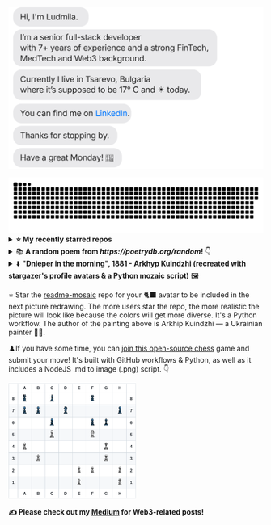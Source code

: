 [![](https://raw.githubusercontent.com/milaabl/milaabl/main/chat.svg)](https://www.linkedin.com/in/ludmila-a-dev/)

<!-- https://github.com/milaabl/milaabl/assets/86361434/c35b0e6f-acf0-435e-920d-b90faa4788ad -->

<img alt="Snake eating my contributions for breakfast🧉" src="https://raw.githubusercontent.com/milaabl/milaabl-readme/preview/github-contribution-grid-snake.svg" />

<details>
<summary>
  <strong>⭐ My recently starred repos </strong>
</summary>
  
<!-- Starred repos start -->
| Name | Url | Stars | Description |
| --- | --- |  --- |  --- |
| glitch-txs/walletconnect-cafe|https://github.com/glitch-txs/walletconnect-cafe|2|Ethereum-provider implementation with Cafe (global state manager)|
| glitch-txs/metamask-csp-firefox|https://github.com/glitch-txs/metamask-csp-firefox|3|MetaMask is blocked by Firefox when using CSP|
| glitch-txs/next-auth|https://github.com/glitch-txs/next-auth|1|Authentication for the Web.|
| glitch-txs/ethers-ethereum-provider|https://github.com/glitch-txs/ethers-ethereum-provider|1|MRE|
| michaelsbradleyjr/nim-notcurses|https://github.com/michaelsbradleyjr/nim-notcurses|25|Nim wrapper for Notcurses: blingful TUIs and character graphics|
| arianXdev/hardhat-jest|https://github.com/arianXdev/hardhat-jest|10|A Hardhat plugin that allows you to use Jest easily!|
| przemek890/Gender_prediction|https://github.com/przemek890/Gender_prediction|4|An application that utilizes camera input to predict a person's gender using a convolutional layer in PyTorch.|
| pieralukasz/pixel-recruitment-task|https://github.com/pieralukasz/pixel-recruitment-task|1|Zadanie rekrutacyjne Pixel Technology|
| SaraRasoulian/oop-solid-patterns|https://github.com/SaraRasoulian/oop-solid-patterns|12|💎  An educational repository for OOP, SOLID and Design Patterns|
| SaraRasoulian/SaraRasoulian|https://github.com/SaraRasoulian/SaraRasoulian|15||
| BogdanMFometescu/resume-builder|https://github.com/BogdanMFometescu/resume-builder|12|Django-based web application that allows users to create, update, and export professional resumes.|
| 0xMimir/Advance-CNN-LSTM-Model-for-Cryptocurrency-Forecasting|https://github.com/0xMimir/Advance-CNN-LSTM-Model-for-Cryptocurrency-Forecasting|6|CNN LSTM model used for predicting cryptocurrencies|
| b-hristov/b-hristov|https://github.com/b-hristov/b-hristov|1||
| CloverGit/CloverGit|https://github.com/CloverGit/CloverGit|5||
| TatevKaren/TatevKaren-data-science-portfolio|https://github.com/TatevKaren/TatevKaren-data-science-portfolio|54|Data Science Portfolio of Tatev Karen Aslanyan including Case Studies and Research Projects that I have completed that solve business problems or introduce new products. Case Study papers, codes, and additional resources are all included.|
| PiotrRut/elonmusk-twitter-notifier|https://github.com/PiotrRut/elonmusk-twitter-notifier|61|AI driven e-mail notifier for tweets mentioning stock from Elon Musk 📈|
| Vendicated/Vencord|https://github.com/Vendicated/Vencord|6165|The cutest Discord client mod|
| yeoman/yo|https://github.com/yeoman/yo|3776|CLI tool for running Yeoman generators|
| matter-labs/zksync-era|https://github.com/matter-labs/zksync-era|2503|zkSync era|
| 0age/create2crunch|https://github.com/0age/create2crunch|412|A Rust program for finding salts that create gas-efficient Ethereum addresses via CREATE2.|
| joshstevens19/ethereum-multicall|https://github.com/joshstevens19/ethereum-multicall|326|Ability to call many ethereum constant function calls in 1 JSONRPC request|
| threshold-network/token-dashboard|https://github.com/threshold-network/token-dashboard|21||
| LimeChain/mongoose-immutable-plugin|https://github.com/LimeChain/mongoose-immutable-plugin|2|Mongoose plugin guarding fields from modifications|
| ankitects/anki|https://github.com/ankitects/anki|16866|Anki's shared backend and web components, and the Qt frontend|
| lightningnetwork/lnd|https://github.com/lightningnetwork/lnd|7418|Lightning Network Daemon ⚡️|
| CoNarrative/mongo-immutable|https://github.com/CoNarrative/mongo-immutable|10|Immutable MongoDB.|
| lightningdevkit/rust-lightning|https://github.com/lightningdevkit/rust-lightning|1067|A highly modular Bitcoin Lightning library written in Rust. It's rust-lightning, not Rusty's Lightning!|
| node-lightning/node-lightning|https://github.com/node-lightning/node-lightning|130|Bitcoin Lighting Network implemented in Node.js|
| OpenZeppelin/openzeppelin-contracts-upgradeable|https://github.com/OpenZeppelin/openzeppelin-contracts-upgradeable|927|Upgradeable variant of OpenZeppelin Contracts, meant for use in upgradeable contracts. |
| dapphub/ds-test|https://github.com/dapphub/ds-test|196|Assertions, equality checks and other test helpers|

<!-- Starred repos end -->

</details>

<details>
  <summary>📚 <strong>A random poem from <em>https://poetrydb.org/random</em>!</strong> 👇 </summary>

<!-- Start poem -->
# 💮 Alastor: Or, the Spirit of Solitude by *Percy Bysshe Shelley*

<p>
    'The good die first,<br/>And those whose hearts are dry as summer dust,<br/>Burn to the socket!'<br/><br/>Earth, Ocean, Air, beloved brotherhood!<br/>If our great Mother has imbued my soul<br/>With aught of natural piety to feel<br/>Your love, and recompense the boon with mine;<br/>If dewy morn, and odorous noon, and even,<br/>With sunset and its gorgeous ministers,<br/>And solemn midnight's tingling silentness;<br/>If autumn's hollow sighs in the sere wood,<br/>And winter robing with pure snow and crowns<br/>Of starry ice the grey grass and bare boughs;<br/>If spring's voluptuous pantings when she breathes<br/>Her first sweet kisses, have been dear to me;<br/>If no bright bird, insect, or gentle beast<br/>I consciously have injured, but still loved<br/>And cherished these my kindred; then forgive<br/>This boast, beloved brethren, and withdraw<br/>No portion of your wonted favour now!<br/><br/>Mother of this unfathomable world!<br/>Favour my solemn song, for I have loved<br/>Thee ever, and thee only; I have watched<br/>Thy shadow, and the darkness of thy steps,<br/>And my heart ever gazes on the depth<br/>Of thy deep mysteries. I have made my bed<br/>In charnels and on coffins, where black death<br/>Keeps record of the trophies won from thee,<br/>Hoping to still these obstinate questionings<br/>Of thee and thine, by forcing some lone ghost,<br/>Thy messenger, to render up the tale<br/>Of what we are. In lone and silent hours,<br/>When night makes a weird sound of its own stillness,<br/>Like an inspired and desperate alchymist<br/>Staking his very life on some dark hope,<br/>Have I mixed awful talk and asking looks<br/>With my most innocent love, until strange tears,<br/>Uniting with those breathless kisses, made<br/>Such magic as compels the charmed night<br/>To render up thy charge:...and, though ne'er yet<br/>Thou hast unveiled thy inmost sanctuary,<br/>Enough from incommunicable dream,<br/>And twilight phantasms, and deep noon-day thought,<br/>Has shone within me, that serenely now<br/>And moveless, as a long-forgotten lyre<br/>Suspended in the solitary dome<br/>Of some mysterious and deserted fane,<br/>I wait thy breath, Great Parent, that my strain<br/>May modulate with murmurs of the air,<br/>And motions of the forests and the sea,<br/>And voice of living beings, and woven hymns<br/>Of night and day, and the deep heart of man.<br/><br/>There was a Poet whose untimely tomb<br/>No human hands with pious reverence reared,<br/>But the charmed eddies of autumnal winds<br/>Built o'er his mouldering bones a pyramid<br/>Of mouldering leaves in the waste wilderness:--<br/>A lovely youth,--no mourning maiden decked<br/>With weeping flowers, or votive cypress wreath,<br/>The lone couch of his everlasting sleep:--<br/>Gentle, and brave, and generous,--no lorn bard<br/>Breathed o'er his dark fate one melodious sigh:<br/>He lived, he died, he sung in solitude.<br/>Strangers have wept to hear his passionate notes,<br/>And virgins, as unknown he passed, have pined<br/>And wasted for fond love of his wild eyes.<br/>The fire of those soft orbs has ceased to burn,<br/>And Silence, too enamoured of that voice,<br/>Locks its mute music in her rugged cell.<br/><br/>By solemn vision, and bright silver dream<br/>His infancy was nurtured. Every sight<br/>And sound from the vast earth and ambient air,<br/>Sent to his heart its choicest impulses.<br/>The fountains of divine philosophy<br/>Fled not his thirsting lips, and all of great,<br/>Or good, or lovely, which the sacred past<br/>In truth or fable consecrates, he felt<br/>And knew. When early youth had passed, he left<br/>His cold fireside and alienated home<br/>To seek strange truths in undiscovered lands.<br/>Many a wide waste and tangled wilderness<br/>Has lured his fearless steps; and he has bought<br/>With his sweet voice and eyes, from savage men,<br/>His rest and food. Nature's most secret steps<br/>He like her shadow has pursued, where'er<br/>The red volcano overcanopies<br/>Its fields of snow and pinnacles of ice<br/>With burning smoke, or where bitumen lakes<br/>On black bare pointed islets ever beat<br/>With sluggish surge, or where the secret caves,<br/>Rugged and dark, winding among the springs<br/>Of fire and poison, inaccessible<br/>To avarice or pride, their starry domes<br/>Of diamond and of gold expand above<br/>Numberless and immeasurable halls,<br/>Frequent with crystal column, and clear shrines<br/>Of pearl, and thrones radiant with chrysolite.<br/>Nor had that scene of ampler majesty<br/>Than gems or gold, the varying roof of heaven<br/>And the green earth lost in his heart its claims<br/>To love and wonder; he would linger long<br/>In lonesome vales, making the wild his home,<br/>Until the doves and squirrels would partake<br/>From his innocuous hand his bloodless food,<br/>Lured by the gentle meaning of his looks,<br/>And the wild antelope, that starts whene'er<br/>The dry leaf rustles in the brake, suspend<br/>Her timid steps, to gaze upon a form<br/>More graceful than her own.<br/>His wandering step,<br/>Obedient to high thoughts, has visited<br/>The awful ruins of the days of old:<br/>Athens, and Tyre, and Balbec, and the waste<br/>Where stood Jerusalem, the fallen towers<br/>Of Babylon, the eternal pyramids,<br/>Memphis and Thebes, and whatsoe'er of strange,<br/>Sculptured on alabaster obelisk,<br/>Or jasper tomb, or mutilated sphynx,<br/>Dark Aethiopia in her desert hills<br/>Conceals. Among the ruined temples there,<br/>Stupendous columns, and wild images<br/>Of more than man, where marble daemons watch<br/>The Zodiac's brazen mystery, and dead men<br/>Hang their mute thoughts on the mute walls around,<br/>He lingered, poring on memorials<br/>Of the world's youth: through the long burning day<br/>Gazed on those speechless shapes; nor, when the moon<br/>Filled the mysterious halls with floating shades<br/>Suspended he that task, but ever gazed<br/>And gazed, till meaning on his vacant mind<br/>Flashed like strong inspiration, and he saw<br/>The thrilling secrets of the birth of time.<br/><br/>Meanwhile an Arab maiden brought his food,<br/>Her daily portion, from her father's tent,<br/>And spread her matting for his couch, and stole<br/>From duties and repose to tend his steps,<br/>Enamoured, yet not daring for deep awe<br/>To speak her love:--and watched his nightly sleep,<br/>Sleepless herself, to gaze upon his lips<br/>Parted in slumber, whence the regular breath<br/>Of innocent dreams arose; then, when red morn<br/>Made paler the pale moon, to her cold home<br/>Wildered, and wan, and panting, she returned.<br/><br/>The Poet, wandering on, through Arabie,<br/>And Persia, and the wild Carmanian waste,<br/>And o'er the aerial mountains which pour down<br/>Indus and Oxus from their icy caves,<br/>In joy and exultation held his way;<br/>Till in the vale of Cashmire, far within<br/>Its loneliest dell, where odorous plants entwine<br/>Beneath the hollow rocks a natural bower,<br/>Beside a sparkling rivulet he stretched<br/>His languid limbs. A vision on his sleep<br/>There came, a dream of hopes that never yet<br/>Had flushed his cheek. He dreamed a veiled maid<br/>Sate near him, talking in low solemn tones.<br/>Her voice was like the voice of his own soul<br/>Heard in the calm of thought; its music long,<br/>Like woven sounds of streams and breezes, held<br/>His inmost sense suspended in its web<br/>Of many-coloured woof and shifting hues.<br/>Knowledge and truth and virtue were her theme,<br/>And lofty hopes of divine liberty,<br/>Thoughts the most dear to him, and poesy,<br/>Herself a poet. Soon the solemn mood<br/>Of her pure mind kindled through all her frame<br/>A permeating fire; wild numbers then<br/>She raised, with voice stifled in tremulous sobs<br/>Subdued by its own pathos; her fair hands<br/>Were bare alone, sweeping from some strange harp<br/>Strange symphony, and in their branching veins<br/>The eloquent blood told an ineffable tale.<br/>The beating of her heart was heard to fill<br/>The pauses of her music, and her breath<br/>Tumultuously accorded with those fits<br/>Of intermitted song. Sudden she rose,<br/>As if her heart impatiently endured<br/>Its bursting burthen: at the sound he turned,<br/>And saw by the warm light of their own life<br/>Her glowing limbs beneath the sinuous veil<br/>Of woven wind, her outspread arms now bare,<br/>Her dark locks floating in the breath of night,<br/>Her beamy bending eyes, her parted lips<br/>Outstretched, and pale, and quivering eagerly.<br/>His strong heart sunk and sickened with excess<br/>Of love. He reared his shuddering limbs and quelled<br/>His gasping breath, and spread his arms to meet<br/>Her panting bosom:...she drew back a while,<br/>Then, yielding to the irresistible joy,<br/>With frantic gesture and short breathless cry<br/>Folded his frame in her dissolving arms.<br/>Now blackness veiled his dizzy eyes, and night<br/>Involved and swallowed up the vision; sleep,<br/>Like a dark flood suspended in its course,<br/>Rolled back its impulse on his vacant brain.<br/><br/>Roused by the shock he started from his trance--<br/>The cold white light of morning, the blue moon<br/>Low in the west, the clear and garish hills,<br/>The distinct valley and the vacant woods,<br/>Spread round him where he stood. Whither have fled<br/>The hues of heaven that canopied his bower<br/>Of yesternight? The sounds that soothed his sleep,<br/>The mystery and the majesty of Earth,<br/>The joy, the exultation? His wan eyes<br/>Gaze on the empty scene as vacantly<br/>As ocean's moon looks on the moon in heaven.<br/>The spirit of sweet human love has sent<br/>A vision to the sleep of him who spurned<br/>Her choicest gifts. He eagerly pursues<br/>Beyond the realms of dream that fleeting shade;<br/>He overleaps the bounds. Alas! Alas!<br/>Were limbs, and breath, and being intertwined<br/>Thus treacherously? Lost, lost, for ever lost<br/>In the wide pathless desert of dim sleep,<br/>That beautiful shape! Does the dark gate of death<br/>Conduct to thy mysterious paradise,<br/>O Sleep? Does the bright arch of rainbow clouds<br/>And pendent mountains seen in the calm lake,<br/>Lead only to a black and watery depth,<br/>While death's blue vault, with loathliest vapours hung,<br/>Where every shade which the foul grave exhales<br/>Hides its dead eye from the detested day,<br/>Conducts, O Sleep, to thy delightful realms?<br/>This doubt with sudden tide flowed on his heart;<br/>The insatiate hope which it awakened, stung<br/>His brain even like despair.<br/>While daylight held<br/>The sky, the Poet kept mute conference<br/>With his still soul. At night the passion came,<br/>Like the fierce fiend of a distempered dream,<br/>And shook him from his rest, and led him forth<br/>Into the darkness.--As an eagle, grasped<br/>In folds of the green serpent, feels her breast<br/>Burn with the poison, and precipitates<br/>Through night and day, tempest, and calm, and cloud,<br/>Frantic with dizzying anguish, her blind flight<br/>O'er the wide aery wilderness: thus driven<br/>By the bright shadow of that lovely dream,<br/>Beneath the cold glare of the desolate night,<br/>Through tangled swamps and deep precipitous dells,<br/>Startling with careless step the moonlight snake,<br/>He fled. Red morning dawned upon his flight,<br/>Shedding the mockery of its vital hues<br/>Upon his cheek of death. He wandered on<br/>Till vast Aornos seen from Petra's steep<br/>Hung o'er the low horizon like a cloud;<br/>Through Balk, and where the desolated tombs<br/>Of Parthian kings scatter to every wind<br/>Their wasting dust, wildly he wandered on,<br/>Day after day a weary waste of hours,<br/>Bearing within his life the brooding care<br/>That ever fed on its decaying flame.<br/>And now his limbs were lean; his scattered hair,<br/>Sered by the autumn of strange suffering<br/>Sung dirges in the wind; his listless hand<br/>Hung like dead bone within its withered skin;<br/>Life, and the lustre that consumed it, shone<br/>As in a furnace burning secretly<br/>From his dark eyes alone. The cottagers,<br/>Who ministered with human charity<br/>His human wants, beheld with wondering awe<br/>Their fleeting visitant. The mountaineer,<br/>Encountering on some dizzy precipice<br/>That spectral form, deemed that the Spirit of wind<br/>With lightning eyes, and eager breath, and feet<br/>Disturbing not the drifted snow, had paused<br/>In its career: the infant would conceal<br/>His troubled visage in his mother's robe<br/>In terror at the glare of those wild eyes,<br/>To remember their strange light in many a dream<br/>Of after-times; but youthful maidens, taught<br/>By nature, would interpret half the woe<br/>That wasted him, would call him with false names<br/>Brother and friend, would press his pallid hand<br/>At parting, and watch, dim through tears, the path<br/>Of his departure from their father's door.<br/><br/>At length upon the lone Chorasmian shore<br/>He paused, a wide and melancholy waste<br/>Of putrid marshes. A strong impulse urged<br/>His steps to the sea-shore. A swan was there,<br/>Beside a sluggish stream among the reeds.<br/>It rose as he approached, and, with strong wings<br/>Scaling the upward sky, bent its bright course<br/>High over the immeasurable main.<br/>His eyes pursued its flight:--'Thou hast a home,<br/>Beautiful bird; thou voyagest to thine home,<br/>Where thy sweet mate will twine her downy neck<br/>With thine, and welcome thy return with eyes<br/>Bright in the lustre of their own fond joy.<br/>And what am I that I should linger here,<br/>With voice far sweeter than thy dying notes,<br/>Spirit more vast than thine, frame more attuned<br/>To beauty, wasting these surpassing powers<br/>In the deaf air, to the blind earth, and heaven<br/>That echoes not my thoughts?' A gloomy smile<br/>Of desperate hope wrinkled his quivering lips.<br/>For sleep, he knew, kept most relentlessly<br/>Its precious charge, and silent death exposed,<br/>Faithless perhaps as sleep, a shadowy lure,<br/>With doubtful smile mocking its own strange charms.<br/><br/>Startled by his own thoughts he looked around.<br/>There was no fair fiend near him, not a sight<br/>Or sound of awe but in his own deep mind.<br/>A little shallop floating near the shore<br/>Caught the impatient wandering of his gaze.<br/>It had been long abandoned, for its sides<br/>Gaped wide with many a rift, and its frail joints<br/>Swayed with the undulations of the tide.<br/>A restless impulse urged him to embark<br/>And meet lone Death on the drear ocean's waste;<br/>For well he knew that mighty Shadow loves<br/>The slimy caverns of the populous deep.<br/><br/>The day was fair and sunny; sea and sky<br/>Drank its inspiring radiance, and the wind<br/>Swept strongly from the shore, blackening the waves.<br/>Following his eager soul, the wanderer<br/>Leaped in the boat, he spread his cloak aloft<br/>On the bare mast, and took his lonely seat,<br/>And felt the boat speed o'er the tranquil sea<br/>Like a torn cloud before the hurricane.<br/><br/>As one that in a silver vision floats<br/>Obedient to the sweep of odorous winds<br/>Upon resplendent clouds, so rapidly<br/>Along the dark and ruffled waters fled<br/>The straining boat.--A whirlwind swept it on,<br/>With fierce gusts and precipitating force,<br/>Through the white ridges of the chafed sea.<br/>The waves arose. Higher and higher still<br/>Their fierce necks writhed beneath the tempest's scourge<br/>Like serpents struggling in a vulture's grasp.<br/>Calm and rejoicing in the fearful war<br/>Of wave ruining on wave, and blast on blast<br/>Descending, and black flood on whirlpool driven<br/>With dark obliterating course, he sate:<br/>As if their genii were the ministers<br/>Appointed to conduct him to the light<br/>Of those beloved eyes, the Poet sate,<br/>Holding the steady helm. Evening came on,<br/>The beams of sunset hung their rainbow hues<br/>High 'mid the shifting domes of sheeted spray<br/>That canopied his path o'er the waste deep;<br/>Twilight, ascending slowly from the east,<br/>Entwined in duskier wreaths her braided locks<br/>O'er the fair front and radiant eyes of day;<br/>Night followed, clad with stars. On every side<br/>More horribly the multitudinous streams<br/>Of ocean's mountainous waste to mutual war<br/>Rushed in dark tumult thundering, as to mock<br/>The calm and spangled sky. The little boat<br/>Still fled before the storm; still fled, like foam<br/>Down the steep cataract of a wintry river;<br/>Now pausing on the edge of the riven wave;<br/>Now leaving far behind the bursting mass<br/>That fell, convulsing ocean: safely fled--<br/>As if that frail and wasted human form,<br/>Had been an elemental god.<br/><br/>At midnight<br/>The moon arose; and lo! the ethereal cliffs<br/>Of Caucasus, whose icy summits shone<br/>Among the stars like sunlight, and around<br/>Whose caverned base the whirlpools and the waves<br/>Bursting and eddying irresistibly<br/>Rage and resound forever.--Who shall save?--<br/>The boat fled on,--the boiling torrent drove,--<br/>The crags closed round with black and jagged arms,<br/>The shattered mountain overhung the sea,<br/>And faster still, beyond all human speed,<br/>Suspended on the sweep of the smooth wave,<br/>The little boat was driven. A cavern there<br/>Yawned, and amid its slant and winding depths<br/>Ingulfed the rushing sea. The boat fled on<br/>With unrelaxing speed.--'Vision and Love!'<br/>The Poet cried aloud, 'I have beheld<br/>The path of thy departure. Sleep and death<br/>Shall not divide us long.'<br/><br/>The boat pursued<br/>The windings of the cavern. Daylight shone<br/>At length upon that gloomy river's flow;<br/>Now, where the fiercest war among the waves<br/>Is calm, on the unfathomable stream<br/>The boat moved slowly. Where the mountain, riven,<br/>Exposed those black depths to the azure sky,<br/>Ere yet the flood's enormous volume fell<br/>Even to the base of Caucasus, with sound<br/>That shook the everlasting rocks, the mass<br/>Filled with one whirlpool all that ample chasm:<br/>Stair above stair the eddying waters rose,<br/>Circling immeasurably fast, and laved<br/>With alternating dash the gnarled roots<br/>Of mighty trees, that stretched their giant arms<br/>In darkness over it. I' the midst was left,<br/>Reflecting, yet distorting every cloud,<br/>A pool of treacherous and tremendous calm.<br/>Seized by the sway of the ascending stream,<br/>With dizzy swiftness, round, and round, and round,<br/>Ridge after ridge the straining boat arose,<br/>Till on the verge of the extremest curve,<br/>Where, through an opening of the rocky bank,<br/>The waters overflow, and a smooth spot<br/>Of glassy quiet mid those battling tides<br/>Is left, the boat paused shuddering.--Shall it sink<br/>Down the abyss? Shall the reverting stress<br/>Of that resistless gulf embosom it?<br/>Now shall it fall?--A wandering stream of wind,<br/>Breathed from the west, has caught the expanded sail,<br/>And, lo! with gentle motion, between banks<br/>Of mossy slope, and on a placid stream,<br/>Beneath a woven grove it sails, and, hark!<br/>The ghastly torrent mingles its far roar,<br/>With the breeze murmuring in the musical woods.<br/>Where the embowering trees recede, and leave<br/>A little space of green expanse, the cove<br/>Is closed by meeting banks, whose yellow flowers<br/>For ever gaze on their own drooping eyes,<br/>Reflected in the crystal calm. The wave<br/>Of the boat's motion marred their pensive task,<br/>Which naught but vagrant bird, or wanton wind,<br/>Or falling spear-grass, or their own decay<br/>Had e'er disturbed before. The Poet longed<br/>To deck with their bright hues his withered hair,<br/>But on his heart its solitude returned,<br/>And he forbore. Not the strong impulse hid<br/>In those flushed cheeks, bent eyes, and shadowy frame<br/>Had yet performed its ministry: it hung<br/>Upon his life, as lightning in a cloud<br/>Gleams, hovering ere it vanish, ere the floods<br/>Of night close over it.<br/>The noonday sun<br/>Now shone upon the forest, one vast mass<br/>Of mingling shade, whose brown magnificence<br/>A narrow vale embosoms. There, huge caves,<br/>Scooped in the dark base of their aery rocks,<br/>Mocking its moans, respond and roar for ever.<br/>The meeting boughs and implicated leaves<br/>Wove twilight o'er the Poet's path, as led<br/>By love, or dream, or god, or mightier Death,<br/>He sought in Nature's dearest haunt some bank,<br/>Her cradle, and his sepulchre. More dark<br/>And dark the shades accumulate. The oak,<br/>Expanding its immense and knotty arms,<br/>Embraces the light beech. The pyramids<br/>Of the tall cedar overarching frame<br/>Most solemn domes within, and far below,<br/>Like clouds suspended in an emerald sky,<br/>The ash and the acacia floating hang<br/>Tremulous and pale. Like restless serpents, clothed<br/>In rainbow and in fire, the parasites,<br/>Starred with ten thousand blossoms, flow around<br/>The grey trunks, and, as gamesome infants' eyes,<br/>With gentle meanings, and most innocent wiles,<br/>Fold their beams round the hearts of those that love,<br/>These twine their tendrils with the wedded boughs<br/>Uniting their close union; the woven leaves<br/>Make net-work of the dark blue light of day,<br/>And the night's noontide clearness, mutable<br/>As shapes in the weird clouds. Soft mossy lawns<br/>Beneath these canopies extend their swells,<br/>Fragrant with perfumed herbs, and eyed with blooms<br/>Minute yet beautiful. One darkest glen<br/>Sends from its woods of musk-rose, twined with jasmine,<br/>A soul-dissolving odour to invite<br/>To some more lovely mystery. Through the dell,<br/>Silence and Twilight here, twin-sisters, keep<br/>Their noonday watch, and sail among the shades,<br/>Like vaporous shapes half-seen; beyond, a well,<br/>Dark, gleaming, and of most translucent wave,<br/>Images all the woven boughs above,<br/>And each depending leaf, and every speck<br/>Of azure sky, darting between their chasms;<br/>Nor aught else in the liquid mirror laves<br/>Its portraiture, but some inconstant star<br/>Between one foliaged lattice twinkling fair,<br/>Or painted bird, sleeping beneath the moon,<br/>Or gorgeous insect floating motionless,<br/>Unconscious of the day, ere yet his wings<br/>Have spread their glories to the gaze of noon.<br/><br/>Hither the Poet came. His eyes beheld<br/>Their own wan light through the reflected lines<br/>Of his thin hair, distinct in the dark depth<br/>Of that still fountain; as the human heart,<br/>Gazing in dreams over the gloomy grave,<br/>Sees its own treacherous likeness there. He heard<br/>The motion of the leaves, the grass that sprung<br/>Startled and glanced and trembled even to feel<br/>An unaccustomed presence, and the sound<br/>Of the sweet brook that from the secret springs<br/>Of that dark fountain rose. A Spirit seemed<br/>To stand beside him--clothed in no bright robes<br/>Of shadowy silver or enshrining light,<br/>Borrowed from aught the visible world affords<br/>Of grace, or majesty, or mystery;--<br/>But, undulating woods, and silent well,<br/>And leaping rivulet, and evening gloom<br/>Now deepening the dark shades, for speech assuming,<br/>Held commune with him, as if he and it<br/>Were all that was,--only...when his regard<br/>Was raised by intense pensiveness,...two eyes,<br/>Two starry eyes, hung in the gloom of thought,<br/>And seemed with their serene and azure smiles<br/>To beckon him.<br/><br/>Obedient to the light<br/>That shone within his soul, he went, pursuing<br/>The windings of the dell.--The rivulet,<br/>Wanton and wild, through many a green ravine<br/>Beneath the forest flowed. Sometimes it fell<br/>Among the moss with hollow harmony<br/>Dark and profound. Now on the polished stones<br/>It danced; like childhood laughing as it went:<br/>Then, through the plain in tranquil wanderings crept,<br/>Reflecting every herb and drooping bud<br/>That overhung its quietness.--'O stream!<br/>Whose source is inaccessibly profound,<br/>Whither do thy mysterious waters tend?<br/>Thou imagest my life. Thy darksome stillness,<br/>Thy dazzling waves, thy loud and hollow gulfs,<br/>Thy searchless fountain, and invisible course<br/>Have each their type in me; and the wide sky.<br/>And measureless ocean may declare as soon<br/>What oozy cavern or what wandering cloud<br/>Contains thy waters, as the universe<br/>Tell where these living thoughts reside, when stretched<br/>Upon thy flowers my bloodless limbs shall waste<br/>I' the passing wind!'<br/><br/>Beside the grassy shore<br/>Of the small stream he went; he did impress<br/>On the green moss his tremulous step, that caught<br/>Strong shuddering from his burning limbs. As one<br/>Roused by some joyous madness from the couch<br/>Of fever, he did move; yet, not like him,<br/>Forgetful of the grave, where, when the flame<br/>Of his frail exultation shall be spent,<br/>He must descend. With rapid steps he went<br/>Beneath the shade of trees, beside the flow<br/>Of the wild babbling rivulet; and now<br/>The forest's solemn canopies were changed<br/>For the uniform and lightsome evening sky.<br/>Grey rocks did peep from the spare moss, and stemmed<br/>The struggling brook; tall spires of windlestrae<br/>Threw their thin shadows down the rugged slope,<br/>And nought but gnarled roots of ancient pines<br/>Branchless and blasted, clenched with grasping roots<br/>The unwilling soil. A gradual change was here,<br/>Yet ghastly. For, as fast years flow away,<br/>The smooth brow gathers, and the hair grows thin<br/>And white, and where irradiate dewy eyes<br/>Had shone, gleam stony orbs:--so from his steps<br/>Bright flowers departed, and the beautiful shade<br/>Of the green groves, with all their odorous winds<br/>And musical motions. Calm, he still pursued<br/>The stream, that with a larger volume now<br/>Rolled through the labyrinthine dell; and there<br/>Fretted a path through its descending curves<br/>With its wintry speed. On every side now rose<br/>Rocks, which, in unimaginable forms,<br/>Lifted their black and barren pinnacles<br/>In the light of evening, and its precipice<br/>Obscuring the ravine, disclosed above,<br/>Mid toppling stones, black gulfs and yawning caves,<br/>Whose windings gave ten thousand various tongues<br/>To the loud stream. Lo! where the pass expands<br/>Its stony jaws, the abrupt mountain breaks,<br/>And seems, with its accumulated crags,<br/>To overhang the world: for wide expand<br/>Beneath the wan stars and descending moon<br/>Islanded seas, blue mountains, mighty streams,<br/>Dim tracts and vast, robed in the lustrous gloom<br/>Of leaden-coloured even, and fiery hills<br/>Mingling their flames with twilight, on the verge<br/>Of the remote horizon. The near scene,<br/>In naked and severe simplicity,<br/>Made contrast with the universe. A pine,<br/>Rock-rooted, stretched athwart the vacancy<br/>Its swinging boughs, to each inconstant blast<br/>Yielding one only response, at each pause<br/>In most familiar cadence, with the howl<br/>The thunder and the hiss of homeless streams<br/>Mingling its solemn song, whilst the broad river<br/>Foaming and hurrying o'er its rugged path,<br/>Fell into that immeasurable void<br/>Scattering its waters to the passing winds.<br/><br/>Yet the grey precipice and solemn pine<br/>And torrent were not all;--one silent nook<br/>Was there. Even on the edge of that vast mountain,<br/>Upheld by knotty roots and fallen rocks,<br/>It overlooked in its serenity<br/>The dark earth, and the bending vault of stars.<br/>It was a tranquil spot, that seemed to smile<br/>Even in the lap of horror. Ivy clasped<br/>The fissured stones with its entwining arms,<br/>And did embower with leaves for ever green,<br/>And berries dark, the smooth and even space<br/>Of its inviolated floor, and here<br/>The children of the autumnal whirlwind bore,<br/>In wanton sport, those bright leaves, whose decay,<br/>Red, yellow, or ethereally pale,<br/>Rivals the pride of summer. 'Tis the haunt<br/>Of every gentle wind, whose breath can teach<br/>The wilds to love tranquillity. One step,<br/>One human step alone, has ever broken<br/>The stillness of its solitude:--one voice<br/>Alone inspired its echoes;--even that voice<br/>Which hither came, floating among the winds,<br/>And led the loveliest among human forms<br/>To make their wild haunts the depository<br/>Of all the grace and beauty that endued<br/>Its motions, render up its majesty,<br/>Scatter its music on the unfeeling storm,<br/>And to the damp leaves and blue cavern mould,<br/>Nurses of rainbow flowers and branching moss,<br/>Commit the colours of that varying cheek,<br/>That snowy breast, those dark and drooping eyes.<br/><br/>The dim and horned moon hung low, and poured<br/>A sea of lustre on the horizon's verge<br/>That overflowed its mountains. Yellow mist<br/>Filled the unbounded atmosphere, and drank<br/>Wan moonlight even to fulness; not a star<br/>Shone, not a sound was heard; the very winds,<br/>Danger's grim playmates, on that precipice<br/>Slept, clasped in his embrace.--O, storm of death!<br/>Whose sightless speed divides this sullen night: 610<br/>And thou, colossal Skeleton, that, still<br/>Guiding its irresistible career<br/>In thy devastating omnipotence,<br/>Art king of this frail world, from the red field<br/>Of slaughter, from the reeking hospital,<br/>The patriot's sacred couch, the snowy bed<br/>Of innocence, the scaffold and the throne,<br/>A mighty voice invokes thee. Ruin calls<br/>His brother Death. A rare and regal prey<br/>He hath prepared, prowling around the world;<br/>Glutted with which thou mayst repose, and men<br/>Go to their graves like flowers or creeping worms,<br/>Nor ever more offer at thy dark shrine<br/>The unheeded tribute of a broken heart.<br/><br/>When on the threshold of the green recess<br/>The wanderer's footsteps fell, he knew that death<br/>Was on him. Yet a little, ere it fled,<br/>Did he resign his high and holy soul<br/>To images of the majestic past,<br/>That paused within his passive being now,<br/>Like winds that bear sweet music, when they breathe<br/>Through some dim latticed chamber. He did place<br/>His pale lean hand upon the rugged trunk<br/>Of the old pine. Upon an ivied stone<br/>Reclined his languid head, his limbs did rest,<br/>Diffused and motionless, on the smooth brink<br/>Of that obscurest chasm;--and thus he lay,<br/>Surrendering to their final impulses<br/>The hovering powers of life. Hope and despair,<br/>The torturers, slept; no mortal pain or fear<br/>Marred his repose; the influxes of sense,<br/>And his own being unalloyed by pain,<br/>Yet feebler and more feeble, calmly fed<br/>The stream of thought, till he lay breathing there<br/>At peace, and faintly smiling:--his last sight<br/>Was the great moon, which o'er the western line<br/>Of the wide world her mighty horn suspended,<br/>With whose dun beams inwoven darkness seemed<br/>To mingle. Now upon the jagged hills<br/>It rests; and still as the divided frame<br/>Of the vast meteor sunk, the Poet's blood,<br/>That ever beat in mystic sympathy<br/>With nature's ebb and flow, grew feebler still:<br/>And when two lessening points of light alone<br/>Gleamed through the darkness, the alternate gasp<br/>Of his faint respiration scarce did stir<br/>The stagnate night:--till the minutest ray<br/>Was quenched, the pulse yet lingered in his heart.<br/>It paused--it fluttered. But when heaven remained<br/>Utterly black, the murky shades involved<br/>An image, silent, cold, and motionless,<br/>As their own voiceless earth and vacant air.<br/>Even as a vapour fed with golden beams<br/>That ministered on sunlight, ere the west<br/>Eclipses it, was now that wondrous frame--<br/>No sense, no motion, no divinity--<br/>A fragile lute, on whose harmonious strings<br/>The breath of heaven did wander--a bright stream<br/>Once fed with many-voiced waves--a dream<br/>Of youth, which night and time have quenched for ever,<br/>Still, dark, and dry, and unremembered now.<br/><br/>Oh, for Medea's wondrous alchemy,<br/>Which wheresoe'er it fell made the earth gleam<br/>With bright flowers, and the wintry boughs exhale<br/>From vernal blooms fresh fragrance! O, that God,<br/>Profuse of poisons, would concede the chalice<br/>Which but one living man has drained, who now,<br/>Vessel of deathless wrath, a slave that feels<br/>No proud exemption in the blighting curse<br/>He bears, over the world wanders for ever,<br/>Lone as incarnate death! O, that the dream<br/>Of dark magician in his visioned cave,<br/>Raking the cinders of a crucible<br/>For life and power, even when his feeble hand<br/>Shakes in its last decay, were the true law<br/>Of this so lovely world! But thou art fled,<br/>Like some frail exhalation; which the dawn<br/>Robes in its golden beams,--ah! thou hast fled!<br/>The brave, the gentle and the beautiful,<br/>The child of grace and genius. Heartless things<br/>Are done and said i' the world, and many worms<br/>And beasts and men live on, and mighty Earth<br/>From sea and mountain, city and wilderness,<br/>In vesper low or joyous orison,<br/>Lifts still its solemn voice:--but thou art fled--<br/>Thou canst no longer know or love the shapes<br/>Of this phantasmal scene, who have to thee<br/>Been purest ministers, who are, alas!<br/>Now thou art not. Upon those pallid lips<br/>So sweet even in their silence, on those eyes<br/>That image sleep in death, upon that form<br/>Yet safe from the worm's outrage, let no tear<br/>Be shed--not even in thought. Nor, when those hues<br/>Are gone, and those divinest lineaments,<br/>Worn by the senseless wind, shall live alone<br/>In the frail pauses of this simple strain,<br/>Let not high verse, mourning the memory<br/>Of that which is no more, or painting's woe<br/>Or sculpture, speak in feeble imagery<br/>Their own cold powers. Art and eloquence,<br/>And all the shows o' the world are frail and vain<br/>To weep a loss that turns their lights to shade.<br/>It is a woe "too deep for tears," when all<br/>Is reft at once, when some surpassing Spirit,<br/>Whose light adorned the world around it, leaves<br/>Those who remain behind, not sobs or groans,<br/>The passionate tumult of a clinging hope;<br/>But pale despair and cold tranquillity,<br/>Nature's vast frame, the web of human things,<br/>Birth and the grave, that are not as they were.
</p>

***
<!-- End poem -->
</details>

<details>
<summary>
  ⬇️ <strong>"Dnieper in the morning", 1881 - Arkhyp Kuindzhi (recreated with stargazer's profile avatars & a Python mozaic script)</strong> 🖼️
</summary>

<img width="49%" src="https://raw.githubusercontent.com/milaabl/readme-mosaic/main/data/input.jpg" alt="Original picture"/>
<img width="49%" src="https://raw.githubusercontent.com/milaabl/readme-mosaic/main/data/output.jpg" alt="Output picture"/>
<img width="70%" src="https://raw.githubusercontent.com/milaabl/readme-mosaic/main/data/output.gif" alt="Output GIF"/>
</details>

⭐ Star the [readme-mosaic](https://github.com/milaabl/readme-mosaic) repo for your 🐈‍⬛ avatar to be included in the next picture redrawing. The more users star the repo, the more realistic the picture will look like because the colors will get more diverse. It's a Python workflow. The author of the painting above is Arkhip Kuindzhi — a Ukrainian painter 💙💛.

♟️If you have some time, you can [join this open-source chess](https://github.com/milaabl/readme-chess) game and submit your move! It's built with GitHub workflows & Python, as well as it includes a NodeJS .md to image (.png) script. 👇

<a href="https://github.com/milaabl/readme-chess/blob/master/README.md"><img src="https://raw.githubusercontent.com/milaabl/readme-chess/master/chess.png" alt="README chess dynamic game preview" width="50%" /></a>

<strong>✍️ Please check out my <a href="https://medium.com/@milaabl2405">Medium</a> for Web3-related posts!</strong>

